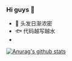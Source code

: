 ### Hi guys 👋
- 🐶 头发日渐浓密
- 🐟 代码越写越水
-
[![Anurag's github stats](https://github-readme-stats.vercel.app/api?username=zhuoshengjie&theme=vue&hide=commits)](https://github.com/anuraghazra/github-readme-stats)
